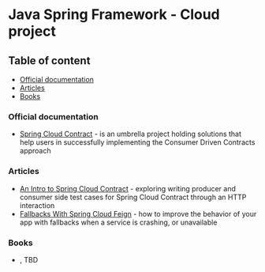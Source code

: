 # Java Spring Framework - Cloud project


## Table of content

- [Official documentation](#official-documentation)
- [Articles](#articles)
- [Books](#books)


### Official documentation

- [Spring Cloud Contract](https://spring.io/projects/spring-cloud-contract) - is an umbrella project holding solutions
  that help users in successfully implementing the Consumer Driven Contracts approach


### Articles

- [An Intro to Spring Cloud Contract](https://www.baeldung.com/spring-cloud-contract) - exploring writing producer and
  consumer side test cases for Spring Cloud Contract through an HTTP interaction
- [Fallbacks With Spring Cloud Feign](https://arnoldgalovics.com/feign-fallback) - how to improve the behavior of your
  app with fallbacks when a service is crashing, or unavailable


### Books

- <name>, <author> TBD
